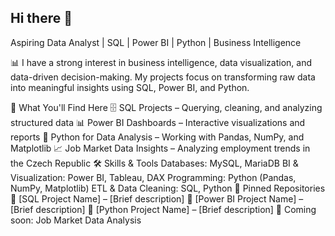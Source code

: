 ## Hi there 👋

Aspiring Data Analyst | SQL | Power BI | Python | Business Intelligence

📊 I have a strong interest in business intelligence, data visualization, and data-driven decision-making. My projects focus on transforming raw data into meaningful insights using SQL, Power BI, and Python.

🔹 What You'll Find Here
🗄️ SQL Projects – Querying, cleaning, and analyzing structured data
📊 Power BI Dashboards – Interactive visualizations and reports
🐍 Python for Data Analysis – Working with Pandas, NumPy, and Matplotlib
📈 Job Market Data Insights – Analyzing employment trends in the Czech Republic
🛠 Skills & Tools
Databases:   MySQL, MariaDB
BI & Visualization: Power BI, Tableau, DAX
Programming: Python (Pandas, NumPy, Matplotlib)
ETL & Data Cleaning: SQL, Python
🚀 Pinned Repositories
🔹 [SQL Project Name] – [Brief description]
🔹 [Power BI Project Name] – [Brief description]
🔹 [Python Project Name] – [Brief description]
🔹 Coming soon: Job Market Data Analysis

